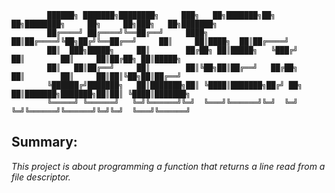                        
            ██████╗ ███████╗████████╗     ███╗   ██╗███████╗██╗  ██╗████████╗     ██╗     ██╗███╗   ██╗███████╗
            ██╔════╝ ██╔════╝╚══██╔══╝     ████╗  ██║██╔════╝╚██╗██╔╝╚══██╔══╝     ██║     ██║████╗  ██║██╔════╝
            ██║  ███╗█████╗     ██║        ██╔██╗ ██║█████╗   ╚███╔╝    ██║        ██║     ██║██╔██╗ ██║█████╗  
            ██║   ██║██╔══╝     ██║        ██║╚██╗██║██╔══╝   ██╔██╗    ██║        ██║     ██║██║╚██╗██║██╔══╝  
            ╚██████╔╝███████╗   ██║███████╗██║ ╚████║███████╗██╔╝ ██╗   ██║███████╗███████╗██║██║ ╚████║███████╗
            ╚═════╝ ╚══════╝   ╚═╝╚══════╝╚═╝  ╚═══╝╚══════╝╚═╝  ╚═╝   ╚═╝╚══════╝╚══════╝╚═╝╚═╝  ╚═══╝╚══════╝
                                                                                                                
                                                                                                                   

## Summary:

_This project is about programming a function that returns a line_
_read from a file descriptor._
